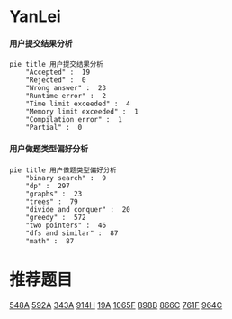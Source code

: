 # YanLei

<!-- tabs:start -->



#### **用户提交结果分析**

```mermaid
pie title 用户提交结果分析
    "Accepted" :  19
    "Rejected" :  0
    "Wrong answer" :  23
    "Runtime error" :  2
    "Time limit exceeded" :  4
    "Memory limit exceeded" :  1
    "Compilation error" :  1
    "Partial" :  0
```

#### **用户做题类型偏好分析**

```mermaid
pie title 用户做题类型偏好分析
    "binary search" :  9
    "dp" :  297
    "graphs" :  23
    "trees" :  79
    "divide and conquer" :  20
    "greedy" :  572
    "two pointers" :  46
    "dfs and similar" :  87
    "math" :  87
```



<!-- tabs:end -->
# 推荐题目
[548A](https://codeforces.com/contest/548/problem/A)
[592A](https://codeforces.com/contest/592/problem/A)
[343A](https://codeforces.com/contest/343/problem/A)
[914H](https://codeforces.com/contest/914/problem/H)
[19A](https://codeforces.com/contest/19/problem/A)
[1065F](https://codeforces.com/contest/1065/problem/F)
[898B](https://codeforces.com/contest/898/problem/B)
[866C](https://codeforces.com/contest/866/problem/C)
[761F](https://codeforces.com/contest/761/problem/F)
[964C](https://codeforces.com/contest/964/problem/C)
